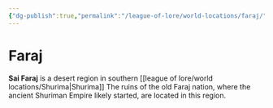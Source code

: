 ```yaml
---
{"dg-publish":true,"permalink":"/league-of-lore/world-locations/faraj/"}
---
```


# Faraj 
**Sai Faraj** is a desert region in southern [[league of lore/world locations/Shurima\|Shurima]] The ruins of the old Faraj nation, where the ancient Shuriman Empire likely started, are located in this region.